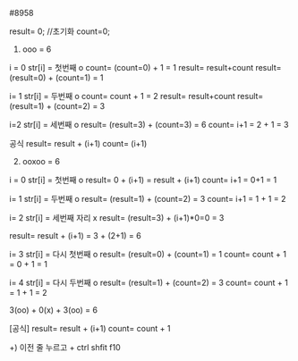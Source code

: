 #8958

result= 0; //초기화
count=0;

1) ooo = 6

i = 0
str[i] = 첫번째 o
count= (count=0) + 1 = 1
result= result+count
result= (result=0) + (count=1) = 1


i= 1
str[i] = 두번째 o
count= count + 1 = 2
result= result+count
result= (result=1) + (count=2) = 3

i=2
str[i] = 세번째 o
result= (result=3) + (count=3) = 6
count= i+1 = 2 + 1 = 3

공식
result= result + (i+1)
count= (i+1) 

2) ooxoo = 6

i = 0
str[i] = 첫번째 o
result= 0 + (i+1) = result + (i+1)
count= i+1 = 0+1 = 1

i= 1
str[i] = 두번째 o
result= (result=1) + (count=2) = 3
count= i+1 = 1 + 1 = 2

i= 2
str[i] = 세번째 자리 x
result= (result=3) + (i+1)*0=0 = 3

result= result + (i+1)
       = 3 + (2+1) = 6

i= 3
str[i] = 다시 첫번째 o
result= (result=0) + (count=1) = 1
count= count + 1 = 0 + 1 = 1

i= 4
str[i] = 다시 두번째 o
result= (result=1) + (count=2) = 3
count= count + 1 = 1 + 1 = 2

3(oo) + 0(x) + 3(oo) = 6

[공식]
result= result + (i+1)
count= count + 1

+) 이전 줄 누르고 + ctrl shfit f10
